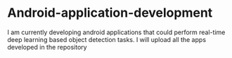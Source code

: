 # Android-application-development

I am currently developing android applications that could perform real-time deep learning based object detection tasks. I will upload all the apps developed in the repository
